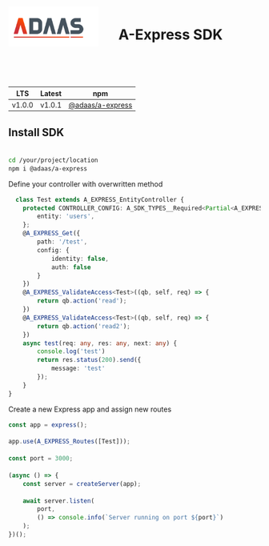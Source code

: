 <img align="left" style="margin-right:40px; margin-bottom:80px;" width="180" height="80" src="./docs/a-logo-docs.png" alt="ADAAS Logo">

# A-Express SDK

| LTS | Latest | npm               |
|---------------|----------|---------------------------|
| v1.0.0      |   v1.0.1    |     [@adaas/a-express](https://npm.com)    |


##  Install SDK

```bash

cd /your/project/location
npm i @adaas/a-express

```


Define your controller with overwritten method 

```typescript
  class Test extends A_EXPRESS_EntityController {
    protected CONTROLLER_CONFIG: A_SDK_TYPES__Required<Partial<A_EXPRESS_TYPES__EntityControllerConfig<A_SDK_TYPES__Dictionary<any>>>, ['entity']> = {
        entity: 'users',
    };
    @A_EXPRESS_Get({
        path: '/test',
        config: {
            identity: false,
            auth: false
        }
    })
    @A_EXPRESS_ValidateAccess<Test>((qb, self, req) => {
        return qb.action('read');
    })
    @A_EXPRESS_ValidateAccess<Test>((qb, self, req) => {
        return qb.action('read2');
    })
    async test(req: any, res: any, next: any) {
        console.log('test')
        return res.status(200).send({
            message: 'test'
        });
    }
}
```


Create a new Express app and assign new routes 

```typescript
const app = express();

app.use(A_EXPRESS_Routes([Test]));

const port = 3000;

(async () => {
    const server = createServer(app);
    
    await server.listen(
        port,
        () => console.info(`Server running on port ${port}`)
    );
})();
```

